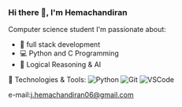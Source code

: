 ### Hi there 👋, I'm Hemachandiran
Computer science student
I'm passionate about:
- 🔬 full stack development
- 💻 Python and C Programming
- 🧠 Logical Reasoning & AI

🔧 Technologies & Tools:
![Python](https://img.shields.io/badge/Python-3776AB?style=flat&logo=python&logoColor=white)
![Git](https://img.shields.io/badge/Git-F05032?style=flat&logo=git&logoColor=white)
![VSCode](https://img.shields.io/badge/VSCode-007ACC?style=flat&logo=visual-studio-code&logoColor=white)

e-mail:j.hemachandiran06@gmail.com
